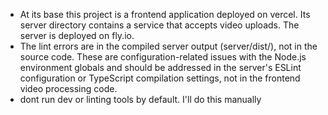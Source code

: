 - At its base this project is a frontend application deployed on vercel. Its server directory contains a service that accepts video uploads. The server is deployed on fly.io.
- The lint errors are in the compiled server output (server/dist/), not in the source code. These are configuration-related issues with the Node.js environment globals and should be addressed in the server's ESLint configuration or TypeScript compilation  settings, not in the frontend video processing code.
- dont run dev or linting tools by default. I'll do this manually